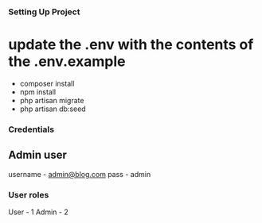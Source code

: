 
### Setting Up Project

# update the .env with the contents of the .env.example

- composer install
- npm install
- php artisan migrate
- php artisan db:seed


### Credentials

## Admin user 

username - admin@blog.com
pass - admin

### User roles

User - 1
Admin - 2

